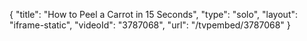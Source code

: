 {
    "title": "How to Peel a Carrot in 15 Seconds",
    "type": "solo",
    "layout": "iframe-static",
    "videoId": "3787068",
    "url": "\/tvpembed\/3787068"
}
